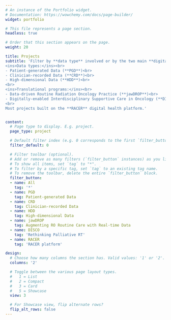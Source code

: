 ```yaml
---
# An instance of the Portfolio widget.
# Documentation: https://wowchemy.com/docs/page-builder/
widget: portfolio

# This file represents a page section.
headless: true

# Order that this section appears on the page.
weight: 20

title: Projects
subtitle: 'Filter by **data type** involved or by the two main **digital health translational programs**.<br><br>
<ins>Data types:</ins><br>
- Patient-generated Data (**PGD**)<br>
- Clinician-recorded Data (**CRD**)<br>
- High-dimensional Data (**HDD**)<br>
<br>
<ins>Translational programs:</ins><br>
- Data-driven Routine Radiation Oncology Practice (**jawDROP**)<br>
- Digitally-enabled Interdisciplinary Supportive Care in Oncology (**DISCO**)<br>
<br>
Most projects built on the **RACER** digital health platform.'


content:
  # Page type to display. E.g. project.
  page_type: project

  # Default filter index (e.g. 0 corresponds to the first `filter_button` instance below).
  filter_default: 0

  # Filter toolbar (optional).
  # Add or remove as many filters (`filter_button` instances) as you like.
  # To show all items, set `tag` to "*".
  # To filter by a specific tag, set `tag` to an existing tag name.
  # To remove the toolbar, delete the entire `filter_button` block.
  filter_button:
  - name: All
    tag: '*'
  - name: PGD
    tag: Patient-generated Data
  - name: CRD
    tag: Clinician-recorded Data
  - name: HDD
    tag: High-dimensional Data
  - name: jawDROP
    tag: Augmenting RO Routine Care with Real-time Data
  - name: DISCO
    tag: 'Rethinking Palliative RT'
  - name: RACER
    tag: 'RACER platform'

design:
  # Choose how many columns the section has. Valid values: '1' or '2'.
  columns: '2'

  # Toggle between the various page layout types.
  #   1 = List
  #   2 = Compact
  #   3 = Card
  #   5 = Showcase
  view: 3

  # For Showcase view, flip alternate rows?
  flip_alt_rows: false
---
```

